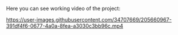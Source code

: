 Here you can see working video of the project:


https://user-images.githubusercontent.com/34707669/205660967-391df4f6-0677-4a0a-8fea-a3030c3bb96c.mp4

